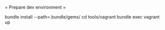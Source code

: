 
= Prepare dev environment =

bundle install --path=.bundle/gems/
cd tools/vagrant
bundle exec vagrant up

